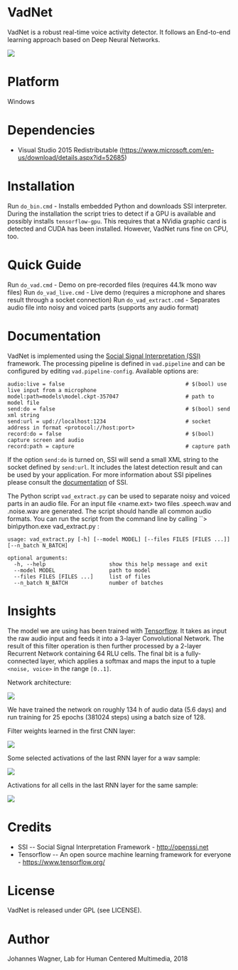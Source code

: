 # VadNet
VadNet is a robust real-time voice activity detector. It follows an End-to-end learning approach based on Deep Neural Networks.

<a href="https://www.youtube.com/watch?v=QL4HY_e21v0" target="_blank"><img src="https://raw.githubusercontent.com/hcmlab/vadnet/master/pics/vadnet.png"/></a>

# Platform
Windows

# Dependencies
* Visual Studio 2015 Redistributable (https://www.microsoft.com/en-us/download/details.aspx?id=52685)

# Installation

Run `do_bin.cmd` - Installs embedded Python and downloads SSI interpreter. During the installation the script tries to detect if a GPU is available and possibly installs ``tensorflow-gpu``. This requires that a NVidia graphic card is detected and CUDA has been installed. However, VadNet runs fine on CPU, too.

# Quick Guide

Run `do_vad.cmd` - Demo on pre-recorded files (requires 44.1k mono wav files)
Run `do_vad_live.cmd` - Live demo (requires a microphone and shares result through a socket connection)
Run `do_vad_extract.cmd` - Separates audio file into noisy and voiced parts (supports any audio format)

# Documentation

VadNet is implemented using the [Social Signal Interpretation (SSI)](http://openssi.net) framework. The processing pipeline is defined in ``vad.pipeline`` and can be configured by editing ``vad.pipeline-config``. Available options are:

```
audio:live = false 										# $(bool) use live input from a microphone
model:path=models\model.ckpt-357047						# path to model file
send:do = false											# $(bool) send xml string
send:url = upd://localhost:1234							# socket address in format <protocol://host:port>
record:do = false										# $(bool) capture screen and audio
record:path = capture									# capture path
```

If the option ``send:do`` is turned on, SSI will send a small XML string to the socket defined by ``send:url``. It includes the latest detection result and can be used by your application. For more information about SSI pipelines please consult the [documentation](https://rawgit.com/hcmlab/ssi/master/docs/index.html#xml) of SSI.

The Python script ``vad_extract.py`` can be used to separate noisy and voiced parts in an audio file. For an input file <name.ext> two files <name>.speech.wav and <name>.noise.wav are generated. The script should handle all common audio formats. You can run the script from the command line by calling  ``> bin\python.exe vad_extract.py <options>:

```
usage: vad_extract.py [-h] [--model MODEL] [--files FILES [FILES ...]] [--n_batch N_BATCH]

optional arguments:
  -h, --help            		show this help message and exit
  --model MODEL         		path to model
  --files FILES [FILES ...]		list of files
  --n_batch N_BATCH     		number of batches
```

# Insights

The model we are using has been trained with [Tensorflow](https://www.tensorflow.org/). It takes as input the raw audio input and feeds it into a 3-layer Convolutional Network. The result of this filter operation is then further processed by a 2-layer Recurrent Network containing 64 RLU cells. The final bit is a fully-connected layer, which applies a softmax and maps the input to a tuple ``<noise, voice>`` in the range ``[0..1]``. 

Network architecture:

<img src="https://raw.githubusercontent.com/hcmlab/vadnet/master/pics/network.png"/>

We have trained the network on roughly 134 h of audio data (5.6 days) and run training for 25 epochs (381024 steps) using a batch size of 128.

Filter weights learned in the first CNN layer:

<img src="https://raw.githubusercontent.com/hcmlab/vadnet/master/pics/conv1-filter-weights.png"/>

Some selected activations of the last RNN layer for a wav sample:

<img src="https://raw.githubusercontent.com/hcmlab/vadnet/master/pics/rnn2-activiations-selected.png"/>

Activations for all cells in the last RNN layer for the same sample:

<img src="https://raw.githubusercontent.com/hcmlab/vadnet/master/pics/rnn2-activiations.png"/>

# Credits

* SSI -- Social Signal Interpretation Framework - http://openssi.net
* Tensorflow -- An open source machine learning framework for everyone  - https://www.tensorflow.org/

# License

VadNet is released under GPL (see LICENSE).

# Author

Johannes Wagner, Lab for Human Centered Multimedia, 2018